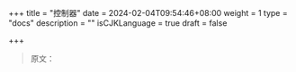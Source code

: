 +++
title = "控制器"
date = 2024-02-04T09:54:46+08:00
weight = 1
type = "docs"
description = ""
isCJKLanguage = true
draft = false

+++

> 原文：
